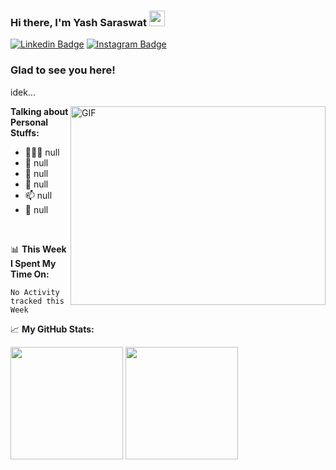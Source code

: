 ### Hi there, **I'm Yash Saraswat** <img src="https://media.giphy.com/media/3o7WTFmAMnKd7DyrQY/giphy.gif" width="25px">

[![Linkedin Badge](https://img.shields.io/badge/-LinkedIn-0e76a8?style=flat-square&logo=Linkedin&logoColor=white)](https://www.linkedin.com/in/yash-saraswat-b93a95179/)
[![Instagram Badge](https://img.shields.io/badge/-Instagram-e4405f?style=flat-square&logo=Instagram&logoColor=white)](https://www.instagram.com/yashshsh_37/)

### Glad to see you here!

idek...

<img align="right" alt="GIF" src="https://github.com/Gapur/Gapur/blob/master/coding.gif?raw=true" width="408" height="318" />
  

**Talking about Personal Stuffs:**

- 👨🏻‍💻 null
- 🚀 null
- 💬 null
- 📝 null
- 📫 null
- 📝 null

</br>

📊 **This Week I Spent My Time On:**
<!--START_SECTION:waka-->
```text
No Activity tracked this Week
```
<!--END_SECTION:waka-->


📈 **My GitHub Stats:**

<p>
  <img height="180em" src="https://github-readme-stats.vercel.app/api?username=Fifirex&show_icons=true&hide_border=true&&count_private=true&include_all_commits=true" />
  <img height="180em" src="https://github-readme-stats.vercel.app/api/top-langs/?username=Fifirex&exclude_repo=KNN-Image-Classification&show_icons=true&hide_border=true&layout=compact&langs_count=8"/>
</p>





